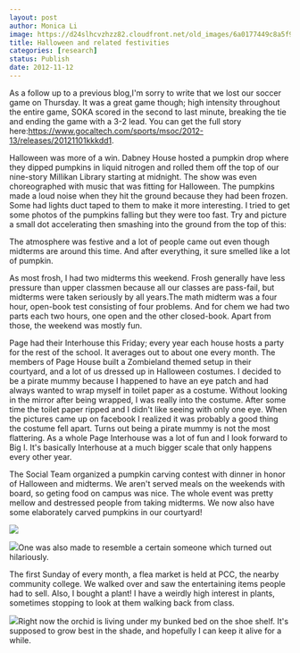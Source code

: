 ```yaml
---
layout: post
author: Monica Li
image: https://d24slhcvzhzz82.cloudfront.net/old_images/6a0177449c8a5f970d017ee4db8068970d-800wi.jpg
title: Halloween and related festivities
categories: [research]
status: Publish
date: 2012-11-12
---
```



As a follow up to a previous blog,I'm sorry to write that we lost our soccer game on Thursday. It was a great game though; high intensity throughout the entire game, SOKA scored in the second to last minute, breaking the tie and ending the game with a 3-2 lead. You can get the full story here:https://www.gocaltech.com/sports/msoc/2012-13/releases/20121101kkkdd1.

Halloween was more of a win. Dabney House hosted a pumpkin drop where they dipped pumpkins in liquid nitrogen and rolled them off the top of our nine-story Millikan Library starting at midnight. The show was even choreographed with music that was fitting for Halloween. The pumpkins made a loud noise when they hit the ground because they had been frozen. Some had lights duct taped to them to make it more interesting. I tried to get some photos of the pumpkins falling but they were too fast. Try and picture a small dot accelerating then smashing into the ground from the top of this:

The atmosphere was festive and a lot of people came out even though midterms are around this time. And after everything, it sure smelled like a lot of pumpkin.

As most frosh, I had two midterms this weekend. Frosh generally have less pressure than upper classmen because all our classes are pass-fail, but midterms were taken seriously by all years.The math midterm was a four hour, open-book test consisting of four problems. And for chem we had two parts each two hours, one open and the other closed-book. Apart from those, the weekend was mostly fun.

Page had their Interhouse this Friday; every year each house hosts a party for the rest of the school. It averages out to about one every month. The members of Page House built a Zombieland themed setup in their courtyard, and a lot of us dressed up in Halloween costumes. I decided to be a pirate mummy because I happened to have an eye patch and had always wanted to wrap myself in toilet paper as a costume. Without looking in the mirror after being wrapped, I was really into the costume. After some time the toilet paper ripped and I didn't like seeing with only one eye. When the pictures came up on facebook I realized it was probably a good thing the costume fell apart. Turns out being a pirate mummy is not the most flattering. As a whole Page Interhouse was a lot of fun and I look forward to Big I. It's basically Interhouse at a much bigger scale that only happens every other year.

The Social Team organized a pumpkin carving contest with dinner in honor of Halloween and midterms. We aren't served meals on the weekends with board, so geting food on campus was nice. The whole event was pretty mellow and destressed people from taking midterms. We now also have some elaborately carved pumpkins in our courtyard!


![](https://d24slhcvzhzz82.cloudfront.net/old_images/caltech_as_it_happens/6a0105349b8251970b017c3337b65d970b.jpg)


![](https://d24slhcvzhzz82.cloudfront.net/old_images/caltech_as_it_happens/6a0105349b8251970b017c3337b818970b.jpg)One was also made to resemble a certain someone which turned out hilariously.

The first Sunday of every month, a flea market is held at PCC, the nearby community college. We walked over and saw the entertaining items people had to sell. Also, I bought a plant! I have a weirdly high interest in plants, sometimes stopping to look at them walking back from class.


![](https://d24slhcvzhzz82.cloudfront.net/old_images/caltech_as_it_happens/6a0105349b8251970b017d3d663d82970c.jpg)Right now the orchid is living under my bunked bed on the shoe shelf. It's supposed to grow best in the shade, and hopefully I can keep it alive for a while.


